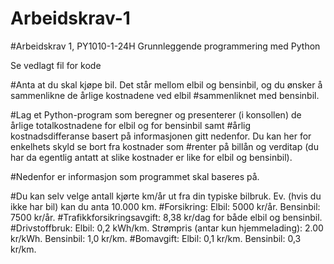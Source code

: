 # Arbeidskrav-1
#Arbeidskrav 1, PY1010-1-24H Grunnleggende programmering med Python

Se vedlagt fil for kode


#Anta at du skal kjøpe bil. Det står mellom elbil og bensinbil, og du ønsker å sammenlikne de årlige kostnadene ved elbil #sammenliknet med bensinbil.

#Lag et Python-program som beregner og presenterer (i konsollen) de årlige totalkostnadene for elbil og for bensinbil samt #årlig kostnadsdifferanse basert på informasjonen gitt nedenfor. Du kan her for enkelhets skyld se bort fra kostnader som #renter på billån og verditap (du har da egentlig antatt at slike kostnader er like for elbil og bensinbil).

#Nedenfor er informasjon som programmet skal baseres på.

#Du kan selv velge antall kjørte km/år ut fra din typiske bilbruk. Ev. (hvis du ikke har bil) kan du anta 10.000 km.
#Forsikring: Elbil: 5000 kr/år. Bensinbil: 7500 kr/år.
#Trafikkforsikringsavgift: 8,38 kr/dag for både elbil og bensinbil.
#Drivstoffbruk: Elbil: 0,2 kWh/km. Strømpris (antar kun hjemmelading): 2.00 kr/kWh. Bensinbil: 1,0 kr/km.
#Bomavgift: Elbil: 0,1 kr/km. Bensinbil: 0,3 kr/km.


